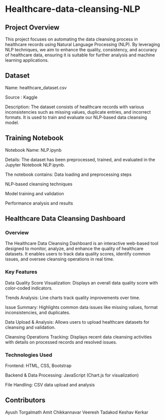 # Healthcare-data-cleansing-NLP

## Project Overview
This project focuses on automating the data cleansing process in healthcare records using Natural Language Processing (NLP). By leveraging NLP techniques, we aim to enhance the quality, consistency, and accuracy of healthcare data, ensuring it is suitable for further analysis and machine learning applications.

## Dataset
Name: healthcare_dataset.csv

Source : Kaggle

Description: The dataset consists of healthcare records with various inconsistencies such as missing values, duplicate entries, and incorrect formats. It is used to train and evaluate our NLP-based data cleansing model.


## Training Notebook
Notebook Name: NLP.ipynb

Details: The dataset has been preprocessed, trained, and evaluated in the Jupyter Notebook NLP.ipynb. 

The notebook contains:
Data loading and preprocessing steps

NLP-based cleansing techniques

Model training and validation

Performance analysis and results

## Healthcare Data Cleansing Dashboard

### Overview

The Healthcare Data Cleansing Dashboard is an interactive web-based tool designed to monitor, analyze, and enhance the quality of healthcare datasets. It enables users to track data quality scores, identify common issues, and oversee cleansing operations in real time.


### Key Features

Data Quality Score Visualization: Displays an overall data quality score with color-coded indicators.

Trends Analysis: Line charts track quality improvements over time.

Issue Summary: Highlights common data issues like missing values, format inconsistencies, and duplicates.

Data Upload & Analysis: Allows users to upload healthcare datasets for cleansing and validation.

Cleansing Operations Tracking: Displays recent data cleansing activities with details on processed records and resolved issues.


### Technologies Used

Frontend: HTML, CSS, Bootstrap

Backend & Data Processing: JavaScript (Chart.js for visualization)

File Handling: CSV data upload and analysis

## Contributors
Ayush Torgalmath
Amit Chikkannavar
Veeresh Tadakod
Keshav Kerkar
